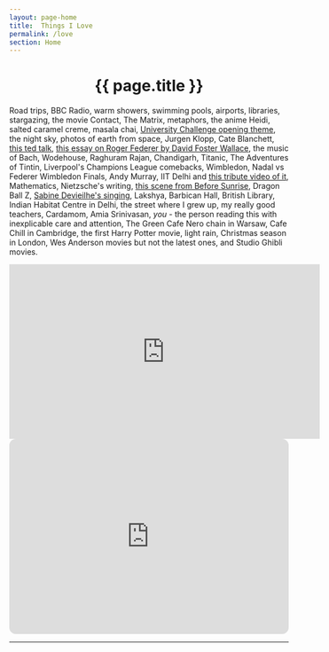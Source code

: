 ```yaml
---
layout: page-home
title:  Things I Love
permalink: /love
section: Home
---
```


<CENTER><h1 class="emphnext">{{ page.title }}</h1></CENTER>


<!-- > "Let the young soul survey its own life with a view of the following question: “What have you truly loved thus far? What has ever uplifted your soul, what has dominated and delighted it at the same time?” Assemble these revered objects in a row before you and perhaps they will reveal a law by their nature and their order: the fundamental law of your very self. Compare these objects, see how they complement, enlarge, outdo, transfigure one another; how they form a ladder on whose steps you have been climbing up to yourself so far; for your true self does not lie buried deep within you, but rather rises immeasurably high above you, or at least above what you commonly take to be your I." -->


Road trips, BBC Radio, warm showers, swimming pools, airports, libraries, stargazing, the movie Contact, The Matrix, metaphors, the anime Heidi, salted caramel creme, masala chai, [University Challenge opening theme](https://www.youtube.com/watch?v=jrbpLRNDjOs&list=PLdIS7dENF-nXEe19T8RwR9FF-b-r1Lp6i&index=28), 
 the night sky, photos of earth from space, Jurgen Klopp, Cate Blanchett, [this ted talk](https://www.youtube.com/watch?v=dE1DuBesGYM), [this essay on Roger Federer by David Foster Wallace](https://www.nytimes.com/2006/08/20/sports/playmagazine/20federer.html?pagewanted=all), the music of Bach, Wodehouse, Raghuram Rajan, Chandigarh, Titanic, The Adventures of Tintin, Liverpool's Champions League comebacks, Wimbledon, Nadal vs Federer  Wimbledon Finals, Andy Murray,  IIT Delhi and [this tribute video of it](https://www.youtube.com/watch?v=pdcy4fbLwuc&list=PLdIS7dENF-nWYmcIjtKQjCvqthfjse1iw&index=4), Mathematics, Nietzsche's writing, [this scene from Before Sunrise](https://twitter.com/piyushahuja_in/status/1648127284757364739), Dragon Ball Z, [Sabine Devieilhe's singing](https://www.youtube.com/watch?v=1ymk_TYlnf4), Lakshya, Barbican Hall, British Library, Indian Habitat Centre in Delhi,  the street where I grew up, my really good teachers,  Cardamom, Amia Srinivasan, *you* - the person reading this with inexplicable care and attention, The Green Cafe Nero chain in Warsaw, Cafe Chill in Cambridge, the first Harry Potter movie, light rain, Christmas season in London, Wes Anderson movies but not the latest ones, and Studio Ghibli movies.


<iframe width="560" height="315" src="https://www.youtube.com/embed/S7Jw3IDwzro" title="YouTube video player" frameborder="0" allow="accelerometer; autoplay; clipboard-write; encrypted-media; gyroscope; picture-in-picture; web-share" allowfullscreen></iframe>

<iframe style="border-radius:12px" src="https://open.spotify.com/embed/playlist/4j7hpnvq5w8PMpnK0f2MJt?utm_source=generator" width="100%" height="352" frameBorder="0" allowfullscreen="" allow="autoplay; clipboard-write; encrypted-media; fullscreen; picture-in-picture" loading="lazy"></iframe>


---


